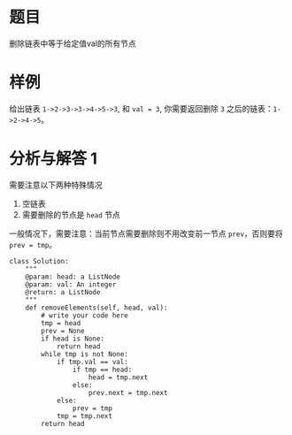 # 题目
删除链表中等于给定值val的所有节点

# 样例
给出链表 `1->2->3->3->4->5->3`, 和 `val = 3`, 你需要返回删除 `3` 之后的链表：`1->2->4->5`。

# 分析与解答 1
需要注意以下两种特殊情况

1. 空链表
2. 需要删除的节点是 `head` 节点

一般情况下，需要注意：当前节点需要删除则不用改变前一节点 `prev`，否则要将 `prev = tmp`。

```
class Solution:
    """
    @param: head: a ListNode
    @param: val: An integer
    @return: a ListNode
    """
    def removeElements(self, head, val):
        # write your code here
        tmp = head
        prev = None
        if head is None:
            return head
        while tmp is not None:
            if tmp.val == val:
                if tmp == head:
                    head = tmp.next
                else:
                    prev.next = tmp.next
            else:
                prev = tmp
            tmp = tmp.next
        return head

```
